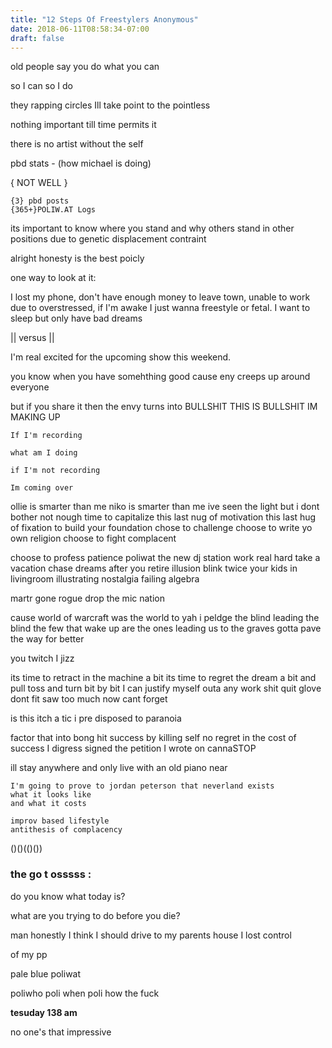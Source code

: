 ```yaml
---
title: "12 Steps Of Freestylers Anonymous"
date: 2018-06-11T08:58:34-07:00
draft: false
---
```




old people say you do what you can

so I can so I do

they rapping circles
Ill take point to the pointless

nothing important till time permits it


there is no artist without the self


pbd stats - (how michael is doing)

{ NOT WELL }
```
{3} pbd posts
{365+}POLIW.AT Logs
```

its important to know where you stand and why
others stand in other positions
due to genetic displacement
contraint

alright honesty is the best poicly

one way to look at it:

I lost my phone, don't have enough money to leave town, unable to work due to overstressed, if I'm awake I just wanna freestyle or fetal. I want to sleep but only have bad dreams

|| versus ||

I'm real excited for the upcoming show this weekend.


you know when you have somehthing good cause eny creeps up around everyone

but if you share it then the envy turns into BULLSHIT THIS IS BULLSHIT IM MAKING UP


```
If I'm recording

what am I doing

if I'm not recording

Im coming over
```

ollie is smarter than me
niko is smarter than me
ive seen the light but i dont bother
not nough time to capitalize
this last nug of motivation
this last hug of fixation
to build your foundation
chose to challenge
choose to write yo own religion
choose to fight complacent

choose to profess patience
poliwat the new dj station
work real hard take a vacation
chase dreams after you retire illusion
blink twice your kids in livingroom illustrating
nostalgia failing algebra


martr gone rogue drop the mic nation

cause world of warcraft was the world to yah
i peldge
the blind leading the blind
the few that wake up
are the ones leading us to the graves
gotta pave the way for better

you twitch I jizz




its time to retract in the machine a bit
its time to regret the dream a bit
and pull toss and turn
bit by bit I can justify myself outa any work shit
quit glove dont fit
saw too much now cant forget

is this itch a tic
i pre disposed to paranoia

factor that into bong hit
success by killing self
no regret in the cost of success
I digress signed the petition
I wrote on cannaSTOP

ill stay anywhere
and only live
with an old piano
near


```
I'm going to prove to jordan peterson that neverland exists
what it looks like
and what it costs

improv based lifestyle
antithesis of complacency
```

()()(()())

### the go t osssss :

do you know what today is?

what are you trying to do before you die?


man honestly I think I should drive to my parents house I lost control  

of my pp

pale blue
poliwat

poliwho poli when poli how the fuck



**tesuday 138 am**

no one's that impressive 
